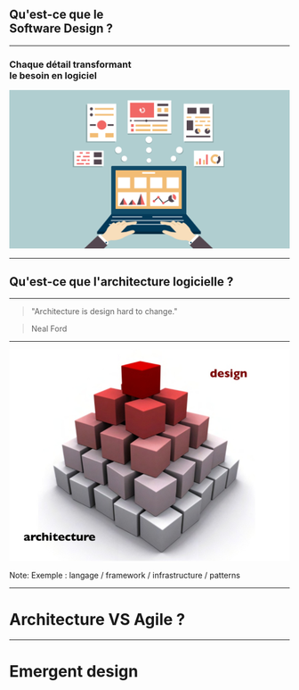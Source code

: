 ## Qu'est-ce que le <br/> Software Design ?

---

### Chaque détail transformant <br/>le besoin en logiciel

![softwaredesign](/slides/architecture-architect/img/softwaredesign.png)

---

## Qu'est-ce que l'architecture logicielle ?

---

> "Architecture is design hard to change."

> Neal Ford 

---

![designvsarchitecture](/slides/architecture-architect/img/designvsarchitecture.png)

Note: Exemple : langage / framework / infrastructure / patterns

---

# Architecture VS Agile ?

---

# Emergent design